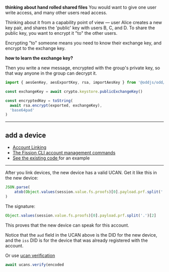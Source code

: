 __thinking about hand rolled shared files__
You would want to give one user write access, and many other users read access. 

Thinking about it from a capability point of view — user Alice creates a new key pair, and shares the 'public' key with users B, C, and D. To share the public key, you want to encrypt it "to" the other users.

Encrypting "to" someone means you need to know their exchange key, and encrypt to the exchange key.

**how to learn the exchange key?**

Then you write a new message, encrypted with the group's private key, so that way anyone in the group can decrypt it. 

```ts
import { aesGenKey, aesExportKey, rsa, importAesKey } from '@oddjs/odd/components/crypto/implementation/browser'

const exchangeKey = await crypto.keystore.publicExchangeKey()

const encryptedKey = toString(
  await rsa.encrypt(exported, exchangeKey),
  'base64pad'
)
```

-------------------------

## add a device

* [Account Linking](https://guide.fission.codes/accounts/account-signup/account-linking)
* [The Fission CLI account management commands](https://guide.fission.codes/developers/cli/managing-your-account#linking-an-existing-user)
* [See the existing code ](https://github.com/nichoth/real-hermes/blob/main/src/pages/link.tsx) for an example 

------------

After you link devices, the new device has a valid UCAN. Get it like this in the new device:

```js
JSON.parse(
    atob(Object.values(session.value.fs.proofs)[0].payload.prf.split('.')[1])
)
```

The signature:
```js
Object.values(session.value.fs.proofs)[0].payload.prf.split('.')[2]
```

This proves that the new device can speak for this account.

Notice that the `aud` field in the UCAN above is the DID for the new device, and the `iss` DID is for the device that was already registered with the account.

Or use [ucan verification](https://github.com/ucan-wg/ts-ucan#verifying-ucan-invocations)

```js
await ucans.verify(encoded
```
